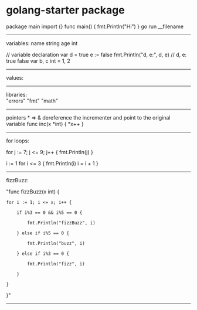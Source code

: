 # golang-starter package

package main
import {}
func main() {
  fmt.Println("Hi")
}
  go run __filename
________________________________

variables:
name string
age  int

// variable declaration
var d = true
e := false
fmt.Println("d, e:", d, e)  // d, e: true false
var b, c int = 1, 2


-----------------------------------
values:

-----------------------------------
libraries: 	
  "errors"
	"fmt"
	"math"
  
-----------------------------------
pointers * => &
dereference the incrementer and point to the original variable
func inc(x *int) {
	*x++
}

________________________________
for loops:

for j := 7; j <= 9; j++ {
  fmt.Println(j)
}

i := 1
    for i <= 3 {
        fmt.Println(i)
        i = i + 1
    }
    

-------------------------------------

fizzBuzz:

"func fizzBuzz(x int) {
  
	for i := 1; i <= x; i++ {
    
		if i%3 == 0 && i%5 == 0 {
      
			fmt.Println("fizzBuzz", i)
      
		} else if i%5 == 0 {
      
			fmt.Println("buzz", i)
      
		} else if i%3 == 0 {
      
			fmt.Println("fizz", i)
      
		}
    
	}
  
}"

--------------------------------------
